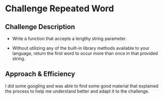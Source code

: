 # Challenge Repeated Word

## Challenge Description

- Write a function that accepts a lengthy string parameter.

- Without utilizing any of the built-in library methods available to your language, return the first word to occur more than once in that provided string.

## Approach & Efficiency

I did some googling and was able to find some good material that explained the process to help me understand better and adapt it to the challenge. 